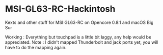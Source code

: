 # MSI-GL63-RC-Hackintosh
Kexts and other stuff for MSI GL63-RC on Opencore 0.8.1 and macOS Big Sur

Working : Everything but touchpad is a little bit laggy, any help would be appreciated.
Note : I didn't mapped Thunderbolt and jack ports yet, you will have to do the mapping again.

